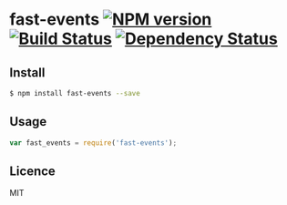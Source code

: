 # fast-events [![NPM version](https://badge.fury.io/js/fast-events.svg)](http://badge.fury.io/js/fast-events) [![Build Status](https://travis-ci.org/kaelzhang/node-fast-events.svg?branch=master)](https://travis-ci.org/kaelzhang/node-fast-events) [![Dependency Status](https://gemnasium.com/kaelzhang/node-fast-events.svg)](https://gemnasium.com/kaelzhang/node-fast-events)

<!-- description -->

## Install

```bash
$ npm install fast-events --save
```

## Usage

```js
var fast_events = require('fast-events');
```

## Licence

MIT
<!-- do not want to make nodeinit to complicated, you can edit this whenever you want. -->